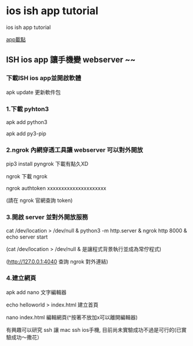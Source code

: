 # ios ish app tutorial

ios ish app tutorial

[app載點](https://apps.apple.com/tw/app/ish-shell/id1436902243)

## ISH ios app 讓手機變 webserver ~~

### 下載ISH ios app並開啟軟體
apk update 更新軟件包

### 1.下載 pyhton3
apk add python3

apk add py3-pip

### 2.ngrok 內網穿透工具讓 webserver 可以對外開放
pip3 install pyngrok 下載有點久XD

ngrok 下載 ngrok

ngrok authtoken xxxxxxxxxxxxxxxxxxxxx 

(請在 ngrok 官網查詢 token)

### 3.開啟 server 並對外開放服務
cat /dev/location > /dev/null & python3 -m http.server & ngrok http 8000 & echo server start

(cat /dev/location > /dev/null & 是讓程式背景執行並成為常佇程式)

(http://127.0.0.1:4040 查詢 ngrok 對外連結)

### 4.建立網頁
apk add nano 文字編輯器

echo helloworld > index.html 建立首頁

nano index.html 編輯網頁(^按著不放加x可以離開編輯器)

有興趣可以研究 ssh 讓 mac ssh ios手機, 目前尚未實驗成功不過是可行的(已實驗成功～撒花）
